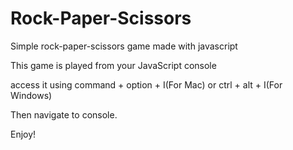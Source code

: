 # Rock-Paper-Scissors

Simple rock-paper-scissors game made with javascript

This game is played from your JavaScript console

access it using command + option + I(For Mac) or ctrl + alt + I(For Windows)

Then navigate to console.

Enjoy!
